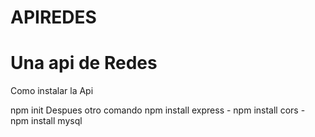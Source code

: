 # APIREDES

<h1>Una api de Redes</h1>
<p>Como instalar la Api</p>
    npm init
Despues otro comando
    npm install express
-
    npm install cors
-
    npm install mysql
